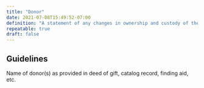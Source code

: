 ```yaml
---
title: "Donor"
date: 2021-07-08T15:49:52-07:00
definition: "A statement of any changes in ownership and custody of the resource since its creation that are significant for its authenticity, integrity, and interpretation."
repeatable: true
draft: false
---
```


## Guidelines

Name of donor(s) as provided in deed of gift, catalog record, finding aid, etc.
